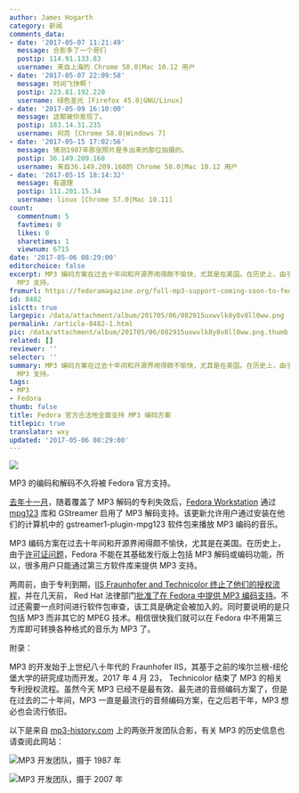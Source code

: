 ```yaml
---
author: James Hogarth
category: 新闻
comments_data:
- date: '2017-05-07 11:21:49'
  message: 合影多了一个哥们
  postip: 114.91.133.83
  username: 来自上海的 Chrome 58.0|Mac 10.12 用户
- date: '2017-05-07 22:09:58'
  message: 时间飞快啊！
  postip: 223.81.192.220
  username: 绿色圣光 [Firefox 45.0|GNU/Linux]
- date: '2017-05-09 16:10:00'
  message: 这都被你发现了。
  postip: 183.14.31.235
  username: 何亮 [Chrome 58.0|Windows 7]
- date: '2017-05-15 17:02:56'
  message: 猜测1987年那张照片是多出来的那位拍摄的。
  postip: 36.149.209.168
  username: 来自36.149.209.168的 Chrome 58.0|Mac 10.12 用户
- date: '2017-05-15 18:14:32'
  message: 有道理
  postip: 111.201.15.34
  username: linux [Chrome 57.0|Mac 10.11]
count:
  commentnum: 5
  favtimes: 0
  likes: 0
  sharetimes: 1
  viewnum: 6715
date: '2017-05-06 08:29:00'
editorchoice: false
excerpt: MP3 编码方案在过去十年间和开源界闹得颇不愉快，尤其是在美国。在历史上，由于许可证问题，Fedora 不能在其基础发行版上包括 MP3 解码或编码功能，所以，很多用户只能通过第三方软件库来提供
  MP3 支持。
fromurl: https://fedoramagazine.org/full-mp3-support-coming-soon-to-fedora/
id: 8482
islctt: true
largepic: /data/attachment/album/201705/06/082915uxwvlk8y8v8ll0ww.png
permalink: /article-8482-1.html
pic: /data/attachment/album/201705/06/082915uxwvlk8y8v8ll0ww.png.thumb.jpg
related: []
reviewer: ''
selector: ''
summary: MP3 编码方案在过去十年间和开源界闹得颇不愉快，尤其是在美国。在历史上，由于许可证问题，Fedora 不能在其基础发行版上包括 MP3 解码或编码功能，所以，很多用户只能通过第三方软件库来提供
  MP3 支持。
tags:
- MP3
- Fedora
thumb: false
title: Fedora 官方合法地全面支持 MP3 编码方案
titlepic: true
translator: wxy
updated: '2017-05-06 08:29:00'
---
```


![](/data/attachment/album/201705/06/082915uxwvlk8y8v8ll0ww.png)


MP3 的编码和解码不久将被 Fedora 官方支持。


[去年十一月](https://lists.fedoraproject.org/archives/list/legal@lists.fedoraproject.org/thread/PUCTFFYU5L2A3L7QVME7TOMX3R6WIO2F/#34NPNTJITRHRP2FRKKYGL2YMEUU4BDYF)，随着覆盖了 MP3 解码的专利失效后，[Fedora Workstation](https://blogs.gnome.org/uraeus/2016/11/10/mp3-support-now-coming-to-fedora-workstation-25/) 通过 [mpg123](https://www.mpg123.de/) 库和 GStreamer 启用了 MP3 解码支持。该更新允许用户通过安装在他们的计算机中的 gstreamer1-plugin-mpg123 软件包来播放 MP3 编码的音乐。


MP3 编码方案在过去十年间和开源界闹得颇不愉快，尤其是在美国。在历史上，由于[许可证问题](https://www.redhat.com/archives/rhl-devel-list/2007-November/msg00028.html)，Fedora 不能在其基础发行版上包括 MP3 解码或编码功能，所以，很多用户只能通过第三方软件库来提供 MP3 支持。


两周前，由于专利到期，[IIS Fraunhofer and Technicolor 终止了他们的授权流程](https://www.iis.fraunhofer.de/en/ff/amm/prod/audiocodec/audiocodecs/mp3.html)，并在几天前， Red Hat 法律部门[批准了在 Fedora 中提供 MP3 编码支持](https://lists.fedoraproject.org/archives/list/devel@lists.fedoraproject.org/thread/KM557DP7OR2UEEPYQRNHJU7T45XDSXYJ/)。不过还需要一点时间进行软件包审查，该工具是确定会被加入的。同时要说明的是只包括 MP3 而非其它的 MPEG 技术。相信很快我们就可以在 Fedora 中不用第三方库即可转换各种格式的音乐为 MP3 了。


附录：


MP3 的开发始于上世纪八十年代的 Fraunhofer IIS，其基于之前的埃尔兰根-纽伦堡大学的研究成功而开发。2017 年 4 月 23， Technicolor 结束了 MP3 的相关专利授权流程。虽然今天 MP3 已经不是最有效、最先进的音频编码方案了，但是在过去的二十年间，MP3 一直是最流行的音频编码方案，在之后若干年，MP3 想必也会流行依旧。


以下是来自 [mp3-history.com](https://www.mp3-history.com/) 上的两张开发团队合影，有关 MP3 的历史信息也请查阅此网站：


![MP3 开发团队，摄于 1987 年](/data/attachment/album/201705/06/084801dwcuqzwqw6vc2vww.jpg)


![MP3 开发团队，摄于 2007 年](/data/attachment/album/201705/06/084801wnojwoo67zoo66e9.jpg)